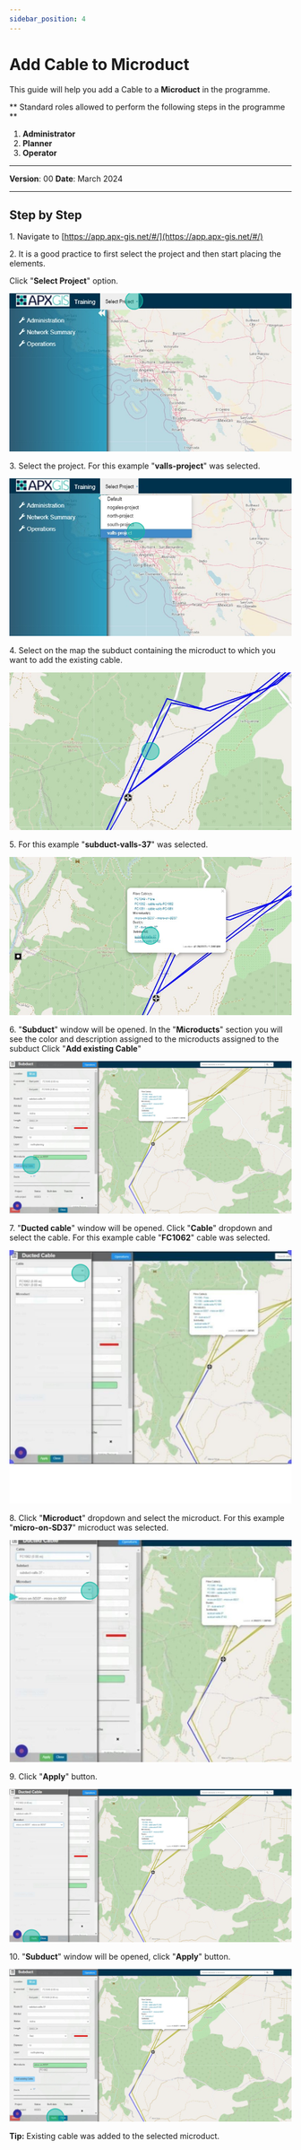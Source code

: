```yaml
---
sidebar_position: 4
---
```


# Add Cable to Microduct

This guide will help you add a Cable to a **Microduct** in the programme.

** Standard roles allowed to perform the following steps in the programme **

1.	**Administrator**
2.  **Planner**
3. **Operator**

------------

**Version**: 00
**Date**: March 2024

------------
## **Step by Step**


1\. Navigate to [https://app.apx-gis.net/#/](https://app.apx-gis.net/#/)


2\. It is a good practice to first select the project and then start placing the elements.

Click "**Select Project**" option.

![](static/img/downloads/04-add-cable-microduct_1.jpeg)


3\. Select the project. For this example "**valls-project**" was selected.

![](static/img/downloads/04-add-cable-microduct_2.jpeg)


4\. Select on the map the subduct containing the microduct to which you want to add the existing cable.

![](static/img/downloads/04-add-cable-microduct_3.jpeg)


5\. For this example "**subduct-valls-37**" was selected.

![](static/img/downloads/04-add-cable-microduct_4.jpeg)


6\. "**Subduct**" window will be opened. In the "**Microducts**" section you will see the color and description assigned to the microducts assigned to the subduct Click "**Add existing Cable**"

![](static/img/downloads/04-add-cable-microduct_5.jpeg)


7\. "**Ducted cable**" window will be opened. Click "**Cable**" dropdown and select the cable. For this example cable "**FC1062**" cable was selected.

![](static/img/downloads/04-add-cable-microduct_6.jpeg)


8\. Click "**Microduct**" dropdown and select the microduct. For this example "**micro-on-SD37**" microduct was selected.

![](static/img/downloads/04-add-cable-microduct_7.jpeg)


9\. Click "**Apply**" button.

![](static/img/downloads/04-add-cable-microduct_8.jpeg)


10\. "**Subduct**" window will be opened, click "**Apply**" button.

![](static/img/downloads/04-add-cable-microduct_9.jpeg)


**Tip:** Existing cable was added to the selected microduct.


